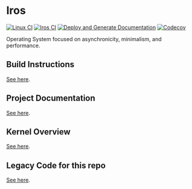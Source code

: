 # Iros

[![Linux CI](https://github.com/ColeTrammer/iros/actions/workflows/linux.yml/badge.svg)](https://github.com/ColeTrammer/iros/actions/workflows/linux.yml)
[![Iros CI](https://github.com/ColeTrammer/iros/actions/workflows/iros.yml/badge.svg)](https://github.com/ColeTrammer/iros/actions/workflows/iros.yml)
[![Deploy and Generate Documentation](https://github.com/ColeTrammer/iros/actions/workflows/docs.yml/badge.svg)](https://github.com/ColeTrammer/iros/actions/workflows/docs.yml)
[![Codecov](https://codecov.io/gh/ColeTrammer/iros/branch/iris/graph/badge.svg?token=XOF3ERG8YK)](https://codecov.io/gh/ColeTrammer/iros)

Operating System focused on asynchronicity, minimalism, and performance.

## Build Instructions

[See here](https://coletrammer.github.io/iros/md_docs_build.html).

## Project Documentation

[See here](https://coletrammer.github.io/iros).

## Kernel Overview

[See here](https://coletrammer.github.io/iros/md_docs_iris_design_overview.html).

## Legacy Code for this repo

[See here](https://github.com/ColeTrammer/iros/tree/legacy).
